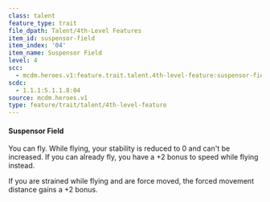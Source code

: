```yaml
---
class: talent
feature_type: trait
file_dpath: Talent/4th-Level Features
item_id: suspensor-field
item_index: '04'
item_name: Suspensor Field
level: 4
scc:
  - mcdm.heroes.v1:feature.trait.talent.4th-level-feature:suspensor-field
scdc:
  - 1.1.1:5.1.1.8:04
source: mcdm.heroes.v1
type: feature/trait/talent/4th-level-feature
---
```


#### Suspensor Field

You can fly. While flying, your stability is reduced to 0 and can't be increased. If you can already fly, you have a +2 bonus to speed while flying instead.

If you are strained while flying and are force moved, the forced movement distance gains a +2 bonus.
